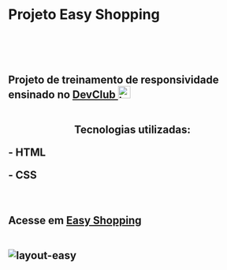 <h1>Projeto Easy Shopping<h1>
<br>
  <h2> Projeto de treinamento de responsividade ensinado no <a href="https://rodolfomori.com.br/devclub/">DevClub <img src="https://rodolfomori.com.br/wp-content/uploads/elementor/thumbs/LOGO_1-pl6s0w83bob17fyv2myc9hccfjkrd6md916y3lfbcg.png" width="25px" alt="logo-dev"><a/>
<br>
<br>  
  <p align="center">Tecnologias utilizadas:</p>
  <p>- HTML</p>
  <p>- CSS</p>
    <br>
  <p>Acesse em <a href="https://sidneigoulartjunior.github.io/Projeto-CSS---Easy-Shopping/">Easy Shopping</a></p>  
  
<br>
<img src="https://github.com/SidneiGoulartJunior/Projeto-easy-shopping/blob/master/Imgs/Responsividade.easy.png?raw=true" alt="layout-easy"/>

